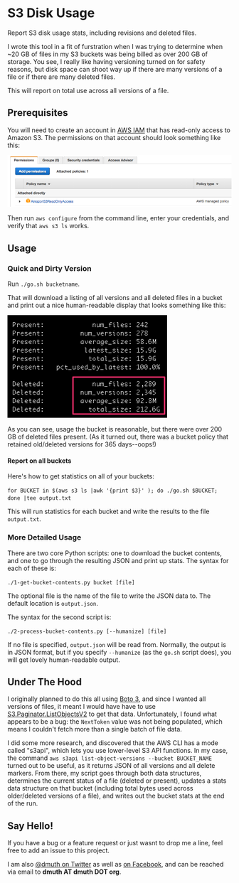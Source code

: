 
# S3 Disk Usage

Report S3 disk usage stats, including revisions and deleted files.

I wrote this tool in a fit of furstration when I was trying to determine when ~20 GB of 
files in my S3 buckets was being billed as over 200 GB of storage.  You see, I really like having
versioning turned on for safety reasons, but disk space can shoot way up if there are many
versions of a file or if there are many deleted files.

This will report on total use across all versions of a file.


## Prerequisites

You will need to create an account in <a href="https://aws.amazon.com/iam/">AWS IAM</a> that
has read-only access to Amazon S3.  The permissions on that account should look something like this:

<img src="./img/aws-iam-policy.png" />

Then run `aws configure` from the command line, enter your credentials, and verify
that `aws s3 ls` works.


## Usage 

### Quick and Dirty Version

Run `./go.sh bucketname`.

That will download a listing of all versions and all deleted files in a bucket and print out 
a nice human-readable display that looks something like this:

<img src="./img/s3-bucket-usage.png" />

As you can see, usage the bucket is reasonable, but there were over 200 GB of deleted
files present.  (As it turned out, there was a bucket policy that retained old/deleted versions 
for 365 days--oops!)

#### Report on all buckets

Here's how to get statistics on all of your buckets:

`for BUCKET in $(aws s3 ls |awk '{print $3}' ); do ./go.sh $BUCKET; done |tee output.txt`

This will run statistics for each bucket and write the results to the file `output.txt`.


### More Detailed Usage

There are two core Python scripts: one to download the bucket contents, and one to
go through the resulting JSON and print up stats.  The syntax for each of these is:

`./1-get-bucket-contents.py bucket [file]`

The optional file is the name of the file to write the JSON data to.  The default
location is `output.json`.

The syntax for the second script is:

`./2-process-bucket-contents.py [--humanize] [file]`

If no file is specified, `output.json` will be read from.  Normally, the output
is in JSON format, but if you specify `--humanize` (as the `go.sh` script does), you
will get lovely human-readable output.


## Under The Hood

I originally planned to do this all using <a href="https://boto3.readthedocs.io/en/latest/">Boto 3</a>,
and since I wanted all versions of files, it meant I would have have to use 
<a href="https://boto3.readthedocs.io/en/latest/reference/services/s3.html#S3.Paginator.ListObjectsV2">S3.Paginator.ListObjectsV2</a>
to get that data.  Unfortunately, I found what appears to be a bug: the `NextToken` value was not being 
populated, which means I couldn't fetch more than a single batch of file data.

I did some more research, and discovered that the AWS CLI has a mode called "s3api", which lets you 
use lower-level S3 API functions.  In my case, the command `aws s3api list-object-versions --bucket BUCKET_NAME`
turned out to be useful, as it returns JSON of all versions and all delete markers.  From there,
my script goes through both data structures, determines the current status of a file (deleted or present),
updates a stats data structure on that bucket (including total bytes used across older/deleted versions of a file),
and writes out the bucket stats at the end of the run.

  
## Say Hello!

If you have a bug or a feature request or just wasnt to drop me a line, feel free to add an issue to this project.

I am also <a href="http://twitter.com/dmuth">@dmuth on Twitter</a>
as well as <a href="http://www.facebook.com/dmuth">on Facebook</a>, and can be reached
via email to <b>dmuth AT dmuth DOT org</b>.

